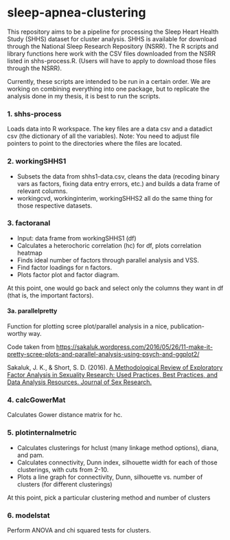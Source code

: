 # sleep-apnea-clustering

This repository aims to be a pipeline for processing the Sleep Heart Health Study (SHHS) dataset for cluster analysis. SHHS is available for download through the National Sleep Research Repository (NSRR). The R scripts and library functions here work with the CSV files downloaded from the NSRR listed in shhs-process.R. (Users will have to apply to download those files through the NSRR).

Currently, these scripts are intended to be run in a certain order. We are working on combining everything into one package, but to replicate the analysis done in my thesis, it is best to run the scripts.

### 1. shhs-process
  Loads data into R workspace. The key files are a data csv and a datadict csv (the dictionary of all the variables). 
  Note: You need to adjust file pointers to point to the directories where the files are located.

### 2. workingSHHS1
  * Subsets the data from shhs1-data.csv, cleans the data (recoding binary vars as factors, fixing data entry errors, etc.) and builds a data frame of relevant columns.
  * workingcvd, workinginterim, workingSHHS2 all do the same thing for those respective datasets.
  
### 3. factoranal
  * Input: data frame from workingSHHS1 (df)
  * Calculates a heterochoric correlation (hc) for df, plots correlation heatmap
  * Finds ideal number of factors through parallel analysis and VSS.
  * Find factor loadings for n factors.
  * Plots factor plot and factor diagram.
  
At this point, one would go back and select only the columns they want in df (that is, the important factors).
  
#### 3a. parallelpretty
  Function for plotting scree plot/parallel analysis in a nice, publication-worthy way.
  
  Code taken from https://sakaluk.wordpress.com/2016/05/26/11-make-it-pretty-scree-plots-and-parallel-analysis-using-psych-and-ggplot2/
  
  Sakaluk, J. K., & Short, S. D. (2016). [A Methodological Review of Exploratory Factor Analysis in Sexuality Research: Used Practices,  Best Practices, and Data Analysis Resources. Journal of Sex Research.](http://www.tandfonline.com/doi/abs/10.1080/00224499.2015.1137538)
  
### 4. calcGowerMat
  Calculates Gower distance matrix for hc.
  
### 5. plotinternalmetric
  * Calculates clusterings for hclust (many linkage method options), diana, and pam.
  * Calculates connectivity, Dunn index, silhouette width for each of those clusterings, with cuts from 2-10.
  * Plots a line graph for connectivity, Dunn, silhouette vs. number of clusters (for different clusterings)

At this point, pick a particular clustering method and number of clusters

### 6. modelstat
  Perform ANOVA and chi squared tests for clusters.
  

  

